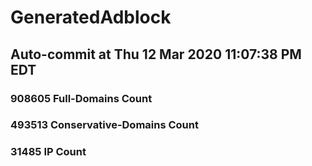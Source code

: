 # GeneratedAdblock
## Auto-commit at Thu 12 Mar 2020 11:07:38 PM EDT
### 908605 Full-Domains Count
### 493513 Conservative-Domains Count
### 31485 IP Count
